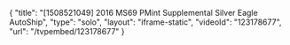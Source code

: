 {
    "title": "[1508521049] 2016 MS69 PMint Supplemental Silver Eagle  AutoShip",
    "type": "solo",
    "layout": "iframe-static",
    "videoId": "123178677",
    "url": "\/tvpembed\/123178677"
}